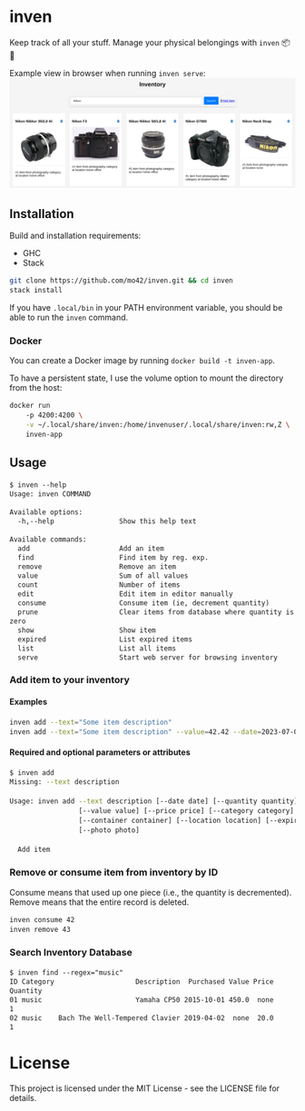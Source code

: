 # inven
Keep track of all your stuff. Manage your physical belongings with `inven` 📦📜

Example view in browser when running `inven serve`:
![Example Inventory in Browser](example.png)

## Installation

Build and installation requirements:
- GHC
- Stack

```sh
git clone https://github.com/mo42/inven.git && cd inven
stack install
```

If you have `.local/bin` in your PATH environment variable, you should be able
to run the `inven` command.

### Docker

You can create a Docker image by running `docker build -t inven-app`.

To have a persistent state, I use the volume option to mount the directory from the host:
```sh
docker run
    -p 4200:4200 \
    -v ~/.local/share/inven:/home/invenuser/.local/share/inven:rw,Z \
    inven-app
```

## Usage

```
$ inven --help
Usage: inven COMMAND

Available options:
  -h,--help                Show this help text

Available commands:
  add                      Add an item
  find                     Find item by reg. exp.
  remove                   Remove an item
  value                    Sum of all values
  count                    Number of items
  edit                     Edit item in editor manually
  consume                  Consume item (ie, decrement quantity)
  prune                    Clear items from database where quantity is zero
  show                     Show item
  expired                  List expired items
  list                     List all items
  serve                    Start web server for browsing inventory
```


### Add item to your inventory

#### Examples
```sh
inven add --text="Some item description"
inven add --text="Some item description" --value=42.42 --date=2023-07-01
```

#### Required and optional parameters or attributes
```sh
$ inven add
Missing: --text description

Usage: inven add --text description [--date date] [--quantity quantity]
                 [--value value] [--price price] [--category category]
                 [--container container] [--location location] [--expiry expiry]
                 [--photo photo]

  Add item
```


### Remove or consume item from inventory by ID
Consume means that used up one piece (i.e., the quantity is decremented).
Remove means that the entire record is deleted.
```sh
inven consume 42
inven remove 43
```

### Search Inventory Database
```
$ inven find --regex="music"
ID Category                    Description  Purchased Value Price Quantity
01 music                       Yamaha CP50 2015-10-01 450.0  none        1
02 music    Bach The Well-Tempered Clavier 2019-04-02  none  20.0        1
```

# License

This project is licensed under the MIT License - see the LICENSE file for details.
